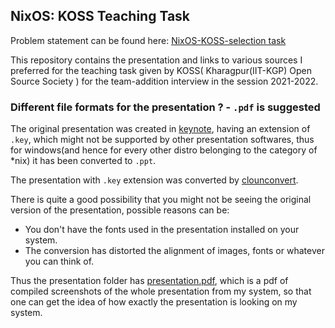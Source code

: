 ## NixOS: KOSS Teaching Task
Problem statement can be found here: [NixOS-KOSS-selection task](https://github.com/kossiitkgp/KOSS-Selection-Tasks/blob/master/Teaching/Linux/NixOS.md)

This repository contains the presentation and links to various sources I preferred for the teaching task given by KOSS( Kharagpur(IIT-KGP) Open Source Society ) for the team-addition interview in the session 2021-2022.

### Different file formats for the presentation ? - `.pdf` is suggested
The original presentation was created in [keynote](https://www.apple.com/in/keynote/), having an extension of `.key`, which might not be supported by other
presentation softwares, thus for windows(and hence for every other distro belonging to the category of *nix) it has been converted to `.ppt`.

The presentation with `.key` extension was converted by [clounconvert](https://cloudconvert.com/pages-to-docx). 

There is quite a good possibility that you might not be seeing the original version of the presentation, possible reasons can be:
  * You don't have the fonts used in the presentation installed on your system.
  * The conversion has distorted the alignment of images, fonts or whatever you can think of.

Thus the presentation folder has [presentation.pdf](https://github.com/proffapt/koss-interview-nixos/blob/main/presentation/presentation.pdf), which is a pdf of compiled screenshots of the whole presentation from my system, so that one can get
the idea of how exactly the presentation is looking on my system.
